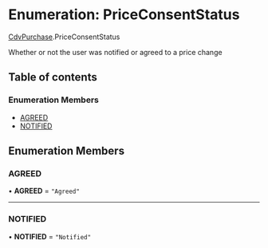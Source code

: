 # Enumeration: PriceConsentStatus

[CdvPurchase](../modules/CdvPurchase.md).PriceConsentStatus

Whether or not the user was notified or agreed to a price change

## Table of contents

### Enumeration Members

- [AGREED](CdvPurchase.PriceConsentStatus.md#agreed)
- [NOTIFIED](CdvPurchase.PriceConsentStatus.md#notified)

## Enumeration Members

### AGREED

• **AGREED** = ``"Agreed"``

___

### NOTIFIED

• **NOTIFIED** = ``"Notified"``
